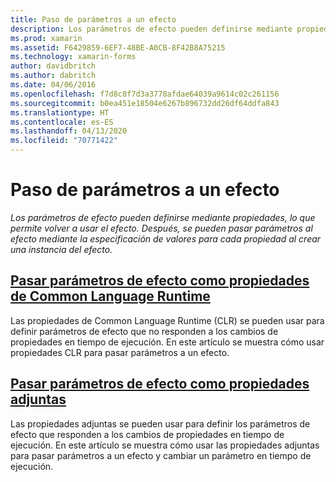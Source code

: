 ```yaml
---
title: Paso de parámetros a un efecto
description: Los parámetros de efecto pueden definirse mediante propiedades, lo que permite volver a usar el efecto. Después, se pueden pasar parámetros al efecto mediante la especificación de valores para cada propiedad al crear una instancia del efecto.
ms.prod: xamarin
ms.assetid: F6429859-6EF7-48BE-A0CB-8F42B8A75215
ms.technology: xamarin-forms
author: davidbritch
ms.author: dabritch
ms.date: 04/06/2016
ms.openlocfilehash: f7d8c8f7d3a3778afdae64039a9614c02c261156
ms.sourcegitcommit: b0ea451e18504e6267b896732dd26df64ddfa843
ms.translationtype: HT
ms.contentlocale: es-ES
ms.lasthandoff: 04/13/2020
ms.locfileid: "70771422"
---
```

# <a name="passing-parameters-to-an-effect"></a>Paso de parámetros a un efecto

_Los parámetros de efecto pueden definirse mediante propiedades, lo que permite volver a usar el efecto. Después, se pueden pasar parámetros al efecto mediante la especificación de valores para cada propiedad al crear una instancia del efecto._

## <a name="passing-effect-parameters-as-common-language-runtime-properties"></a>[Pasar parámetros de efecto como propiedades de Common Language Runtime](clr-properties.md)

Las propiedades de Common Language Runtime (CLR) se pueden usar para definir parámetros de efecto que no responden a los cambios de propiedades en tiempo de ejecución. En este artículo se muestra cómo usar propiedades CLR para pasar parámetros a un efecto.

## <a name="passing-effect-parameters-as-attached-properties"></a>[Pasar parámetros de efecto como propiedades adjuntas](attached-properties.md)

Las propiedades adjuntas se pueden usar para definir los parámetros de efecto que responden a los cambios de propiedades en tiempo de ejecución. En este artículo se muestra cómo usar las propiedades adjuntas para pasar parámetros a un efecto y cambiar un parámetro en tiempo de ejecución.
